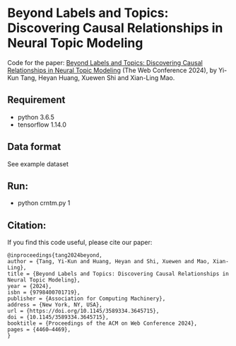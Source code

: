 # Beyond Labels and Topics: Discovering Causal Relationships in Neural Topic Modeling

Code for the paper: [Beyond Labels and Topics: Discovering Causal Relationships in
Neural Topic Modeling](https://doi.org/10.1145/3589334.3645715) (The Web Conference 2024), by Yi-Kun Tang, Heyan Huang, Xuewen Shi and Xian-Ling Mao.

## Requirement
- python 3.6.5
- tensorflow 1.14.0

## Data format
See example dataset

## Run:
- python crntm.py 1

## Citation: 
If you find this code useful, please cite our paper:
```
@inproceedings{tang2024beyond,
author = {Tang, Yi-Kun and Huang, Heyan and Shi, Xuewen and Mao, Xian-Ling},
title = {Beyond Labels and Topics: Discovering Causal Relationships in Neural Topic Modeling},
year = {2024},
isbn = {9798400701719},
publisher = {Association for Computing Machinery},
address = {New York, NY, USA},
url = {https://doi.org/10.1145/3589334.3645715},
doi = {10.1145/3589334.3645715},
booktitle = {Proceedings of the ACM on Web Conference 2024},
pages = {4460–4469},
}
```